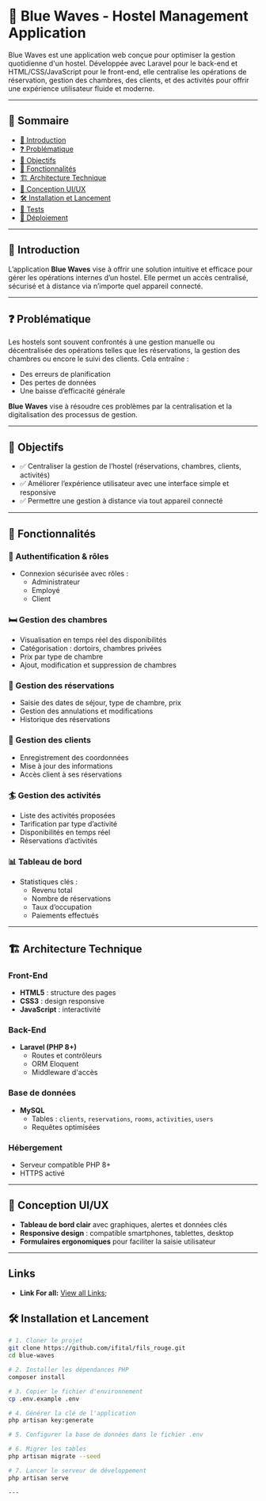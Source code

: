 # 🌊 Blue Waves - Hostel Management Application

Blue Waves est une application web conçue pour optimiser la gestion quotidienne d'un hostel. Développée avec Laravel pour le back-end et HTML/CSS/JavaScript pour le front-end, elle centralise les opérations de réservation, gestion des chambres, des clients, et des activités pour offrir une expérience utilisateur fluide et moderne.

---

## 🧩 Sommaire

- [📌 Introduction](#-introduction)
- [❓ Problématique](#-problématique)
- [🎯 Objectifs](#-objectifs)
- [🧰 Fonctionnalités](#-fonctionnalités)
- [🏗️ Architecture Technique](#-architecture-technique)
- [🎨 Conception UI/UX](#-conception-uiux)
- [🛠️ Installation et Lancement](#-installation-et-lancement)
- [🧪 Tests](#-tests)
- [🚀 Déploiement](#-déploiement)

---

## 📌 Introduction

L’application **Blue Waves** vise à offrir une solution intuitive et efficace pour gérer les opérations internes d’un hostel. Elle permet un accès centralisé, sécurisé et à distance via n’importe quel appareil connecté.

---

## ❓ Problématique

Les hostels sont souvent confrontés à une gestion manuelle ou décentralisée des opérations telles que les réservations, la gestion des chambres ou encore le suivi des clients. Cela entraîne :
- Des erreurs de planification
- Des pertes de données
- Une baisse d’efficacité générale

**Blue Waves** vise à résoudre ces problèmes par la centralisation et la digitalisation des processus de gestion.

---

## 🎯 Objectifs

- ✅ Centraliser la gestion de l’hostel (réservations, chambres, clients, activités)
- ✅ Améliorer l’expérience utilisateur avec une interface simple et responsive
- ✅ Permettre une gestion à distance via tout appareil connecté

---

## 🧰 Fonctionnalités

### 🔑 Authentification & rôles
- Connexion sécurisée avec rôles :
  - Administrateur
  - Employé
  - Client

### 🛏️ Gestion des chambres
- Visualisation en temps réel des disponibilités
- Catégorisation : dortoirs, chambres privées
- Prix par type de chambre
- Ajout, modification et suppression de chambres

### 📆 Gestion des réservations
- Saisie des dates de séjour, type de chambre, prix
- Gestion des annulations et modifications
- Historique des réservations

### 👥 Gestion des clients
- Enregistrement des coordonnées
- Mise à jour des informations
- Accès client à ses réservations

### 🏄 Gestion des activités
- Liste des activités proposées
- Tarification par type d’activité
- Disponibilités en temps réel
- Réservations d’activités

### 📊 Tableau de bord
- Statistiques clés :
  - Revenu total
  - Nombre de réservations
  - Taux d’occupation
  - Paiements effectués

---

## 🏗️ Architecture Technique

### Front-End
- **HTML5** : structure des pages
- **CSS3** : design responsive
- **JavaScript** : interactivité

### Back-End
- **Laravel (PHP 8+)**
  - Routes et contrôleurs
  - ORM Eloquent
  - Middleware d'accès

### Base de données
- **MySQL**
  - Tables : `clients`, `reservations`, `rooms`, `activities`, `users`
  - Requêtes optimisées

### Hébergement
- Serveur compatible PHP 8+
- HTTPS activé

---

## 🎨 Conception UI/UX

- **Tableau de bord clair** avec graphiques, alertes et données clés
- **Responsive design** : compatible smartphones, tablettes, desktop
- **Formulaires ergonomiques** pour faciliter la saisie utilisateur

---

## Links

- **Link For all:** [View all Links](https://linktr.ee/abdelalilatifi3);


## 🛠️ Installation et Lancement

```bash
# 1. Cloner le projet
git clone https://github.com/ifital/fils_rouge.git
cd blue-waves

# 2. Installer les dépendances PHP
composer install

# 3. Copier le fichier d'environnement
cp .env.example .env

# 4. Générer la clé de l'application
php artisan key:generate

# 5. Configurer la base de données dans le fichier .env

# 6. Migrer les tables
php artisan migrate --seed

# 7. Lancer le serveur de développement
php artisan serve

---



